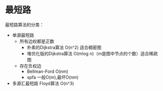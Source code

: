 # 最短路

最短路算法的分类：

- 单源最短路
  - 所有边权都是正数
    - 朴素的Dijkstra算法 O(n^2) 适合稠密图
    - 堆优化版的Dijkstra算法 O(mlog n)（m是图中节点的个数）适合稀疏图
  - 存在负权边
    - Bellman-Ford O(nm)
    - spfa 一般O(m),最坏O(nm)
- 多源汇最短路  Floyd算法 O(n^3)





